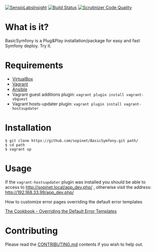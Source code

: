 [![SensioLabsInsight](https://insight.sensiolabs.com/projects/84f19b4e-6135-457d-be83-56b684231595/big.png)](https://insight.sensiolabs.com/projects/84f19b4e-6135-457d-be83-56b684231595) [![Build Status](https://travis-ci.org/sopinet/BasicSymfony.svg?branch=master)](https://travis-ci.org/sopinet/BasicSymfony) [![Scrutinizer Code Quality](https://scrutinizer-ci.com/g/sopinet/BasicSymfony/badges/quality-score.png?b=master)](https://scrutinizer-ci.com/g/sopinet/BasicSymfony/?branch=master)

What is it?
===========

BasicSymfony is a Plug&Play installation/package for easy and fast Symfony deploy. Try it.

Requirements
============

* [VirtualBox](https://www.virtualbox.org/wiki/Downloads)
* [Vagrant](http://www.vagrantup.com/downloads)
* [Ansible](http://docs.ansible.com/intro_installation.html)
* Vagrant guest additions plugin: `vagrant plugin install vagrant-vbguest`
* Vagrant hosts-updater plugin: `vagrant plugin install vagrant-hostsupdater`

Installation
============

```
$ git clone https://github.com/sopinet/BasicSymfony.git path/
$ cd path
$ vagrant up
```

Usage
=====

If the `vagrant-hostsupdater` plugin was installed you should be able to access to http://sopinet.local/app_dev.php/ , otherwise visit the address: http://192.168.33.99/app_dev.php/

How to customize error pages overriding the default error templates

[The Cookbook - Overriding the Default Error Templates](http://symfony.com/doc/current/cookbook/controller/error_pages.html#overriding-the-default-error-templates)

Contributing
============

Please read the [CONTRIBUTING.md](https://github.com/sopinet/BasicSymfony/blob/master/CONTRIBUTING.md) contents if you wish to help out.

